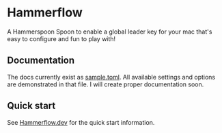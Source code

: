# Hammerflow
A Hammerspoon Spoon to enable a global leader key for your mac that's easy to configure and fun to play with!

## Documentation
The docs currently exist as [sample.toml](./sample.toml). All available settings and options are demonstrated in that file. I will create proper documentation soon.

## Quick start
See [Hammerflow.dev](https://hammerflow.dev) for the quick start information.